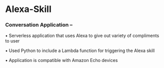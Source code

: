 # Alexa-Skill

### Conversation Application –
•	Serverless application that uses Alexa to give out variety of compliments to user

•	Used Python to include a Lambda function for triggering the Alexa skill

•	Application is compatible with Amazon Echo devices
